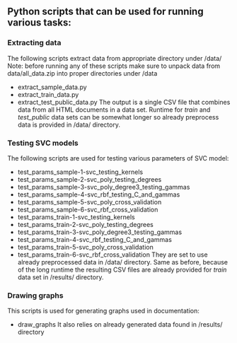 ﻿## Python scripts that can be used for running various tasks:

### Extracting data
The following scripts extract data from appropriate directory under /data/
Note: before running any of these scripts make sure to unpack data from data/all_data.zip into proper directories under /data 
+ extract_sample_data.py
+ extract_train_data.py
+ extract_test_public_data.py
The output is a single CSV file that combines data from all HTML documents in a data set. Runtime for *train* and *test_public* data sets can be somewhat longer so already preprocess data is provided in /data/ directory.

### Testing SVC models
The following scripts are used for testing various parameters of SVC model:
+ test_params_sample-1-svc_testing_kernels
+ test_params_sample-2-svc_poly_testing_degrees
+ test_params_sample-3-svc_poly_degree3_testing_gammas
+ test_params_sample-4-svc_rbf_testing_C_and_gammas
+ test_params_sample-5-svc_poly_cross_validation
+ test_params_sample-6-svc_rbf_cross_validation
+ test_params_train-1-svc_testing_kernels
+ test_params_train-2-svc_poly_testing_degrees
+ test_params_train-3-svc_poly_degree3_testing_gammas
+ test_params_train-4-svc_rbf_testing_C_and_gammas
+ test_params_train-5-svc_poly_cross_validation
+ test_params_train-6-svc_rbf_cross_validation
They are set to use already preprocessed data in /data/ directory. Same as before, because of the long runtime the resulting CSV files are already provided for *train* data set in /results/ directory. 

### Drawing graphs
This scripts is used for generating graphs used in documentation:
+ draw_graphs
It also relies on already generated data found in /results/ directory 

